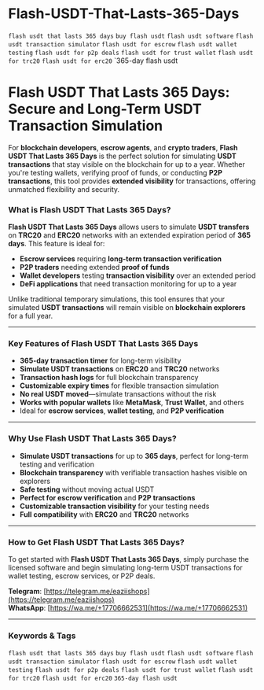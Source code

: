 # Flash-USDT-That-Lasts-365-Days
 `flash usdt that lasts 365 days` `buy flash usdt` `flash usdt software` `flash usdt transaction simulator` `flash usdt for escrow` `flash usdt wallet testing` `flash usdt for p2p deals` `flash usdt for trust wallet` `flash usdt for trc20` `flash usdt for erc20` `365-day flash usdt
# Flash USDT That Lasts 365 Days: Secure and Long-Term USDT Transaction Simulation

For **blockchain developers**, **escrow agents**, and **crypto traders**, **Flash USDT That Lasts 365 Days** is the perfect solution for simulating **USDT transactions** that stay visible on the blockchain for up to a year. Whether you're testing wallets, verifying proof of funds, or conducting **P2P transactions**, this tool provides **extended visibility** for transactions, offering unmatched flexibility and security.

### What is Flash USDT That Lasts 365 Days?

**Flash USDT That Lasts 365 Days** allows users to simulate **USDT transfers** on **TRC20** and **ERC20** networks with an extended expiration period of **365 days**. This feature is ideal for:

- **Escrow services** requiring **long-term transaction verification**
- **P2P traders** needing extended **proof of funds**
- **Wallet developers** testing **transaction visibility** over an extended period
- **DeFi applications** that need transaction monitoring for up to a year

Unlike traditional temporary simulations, this tool ensures that your simulated **USDT transactions** will remain visible on **blockchain explorers** for a full year.

---

### Key Features of Flash USDT That Lasts 365 Days

- **365-day transaction timer** for long-term visibility
- **Simulate USDT transactions** on **ERC20** and **TRC20** networks
- **Transaction hash logs** for full blockchain transparency
- **Customizable expiry times** for flexible transaction simulation
- **No real USDT moved**—simulate transactions without the risk
- **Works with popular wallets** like **MetaMask**, **Trust Wallet**, and others
- Ideal for **escrow services**, **wallet testing**, and **P2P verification**

---

### Why Use Flash USDT That Lasts 365 Days?

- **Simulate USDT transactions** for up to **365 days**, perfect for long-term testing and verification
- **Blockchain transparency** with verifiable transaction hashes visible on explorers
- **Safe testing** without moving actual USDT
- **Perfect for escrow verification** and **P2P transactions**
- **Customizable transaction visibility** for your testing needs
- **Full compatibility** with **ERC20** and **TRC20** networks

---

### How to Get Flash USDT That Lasts 365 Days?

To get started with **Flash USDT That Lasts 365 Days**, simply purchase the licensed software and begin simulating long-term USDT transactions for wallet testing, escrow services, or P2P deals.

**Telegram**: [https://telegram.me/eaziishops](https://telegram.me/eaziishops)  
**WhatsApp**: [https://wa.me/+17706662531](https://wa.me/+17706662531)

---

### Keywords & Tags

`flash usdt that lasts 365 days` `buy flash usdt` `flash usdt software` `flash usdt transaction simulator` `flash usdt for escrow` `flash usdt wallet testing` `flash usdt for p2p deals` `flash usdt for trust wallet` `flash usdt for trc20` `flash usdt for erc20` `365-day flash usdt`

